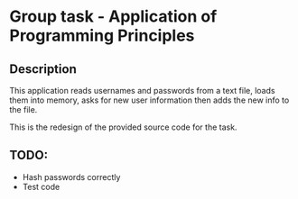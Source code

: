 # Group task - Application of Programming Principles
## Description
This application reads usernames and passwords from a text file, loads them into memory, asks for new user information then adds the new info to the file.

This is the redesign of the provided source code for the task.

## TODO:
- Hash passwords correctly
- Test code
